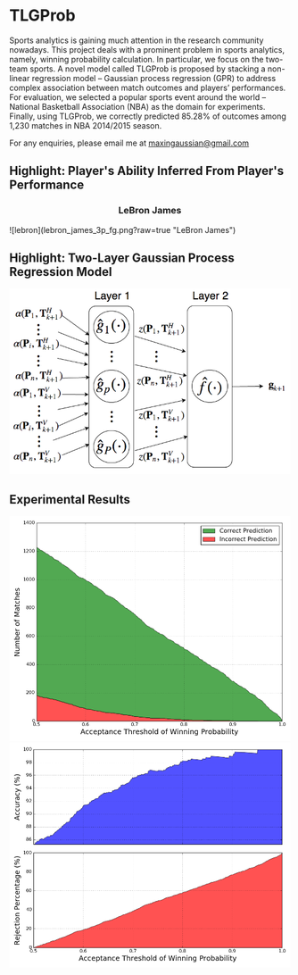# TLGProb

Sports analytics is gaining much attention in the research community
nowadays. This project deals with a prominent problem in sports analytics, namely,
winning probability calculation. In particular, we focus on the two-team sports. A
novel model called TLGProb is proposed by stacking a non-linear regression model
– Gaussian process regression (GPR) to address complex association between match
outcomes and players’ performances. For evaluation, we selected a popular sports
event around the world – National Basketball Association (NBA) as the domain for
experiments. Finally, using TLGProb, we correctly predicted 85.28% of outcomes
among 1,230 matches in NBA 2014/2015 season.

For any enquiries, please email me at maxingaussian@gmail.com

## Highlight: Player's Ability Inferred From Player's Performance
<h3 align="center">
LeBron James
</h3>
![lebron](lebron_james_3p_fg.png?raw=true "LeBron James")

## Highlight: Two-Layer Gaussian Process Regression Model
![TLGstructure](TLGProb_Architecture.png?raw=true "TLG structure")


## Experimental Results
![CorrectVsIncorrect](correct_vs_incorrect.png "Correct vs Incorrect")
![AccuracyVsRejection](accuracy_vs_rejection.png "Accuracy vs Rejection")